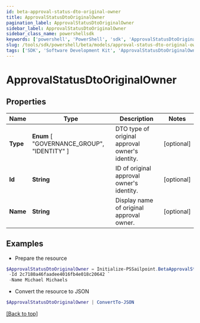 ```yaml
---
id: beta-approval-status-dto-original-owner
title: ApprovalStatusDtoOriginalOwner
pagination_label: ApprovalStatusDtoOriginalOwner
sidebar_label: ApprovalStatusDtoOriginalOwner
sidebar_class_name: powershellsdk
keywords: ['powershell', 'PowerShell', 'sdk', 'ApprovalStatusDtoOriginalOwner', 'BetaApprovalStatusDtoOriginalOwner'] 
slug: /tools/sdk/powershell/beta/models/approval-status-dto-original-owner
tags: ['SDK', 'Software Development Kit', 'ApprovalStatusDtoOriginalOwner', 'BetaApprovalStatusDtoOriginalOwner']
---
```



# ApprovalStatusDtoOriginalOwner

## Properties

Name | Type | Description | Notes
------------ | ------------- | ------------- | -------------
**Type** |  **Enum** [  "GOVERNANCE_GROUP",    "IDENTITY" ] | DTO type of original approval owner's identity. | [optional] 
**Id** | **String** | ID of original approval owner's identity. | [optional] 
**Name** | **String** | Display name of original approval owner. | [optional] 

## Examples

- Prepare the resource
```powershell
$ApprovalStatusDtoOriginalOwner = Initialize-PSSailpoint.BetaApprovalStatusDtoOriginalOwner  -Type IDENTITY `
 -Id 2c7180a46faadee4016fb4e018c20642 `
 -Name Michael Michaels
```

- Convert the resource to JSON
```powershell
$ApprovalStatusDtoOriginalOwner | ConvertTo-JSON
```


[[Back to top]](#) 

